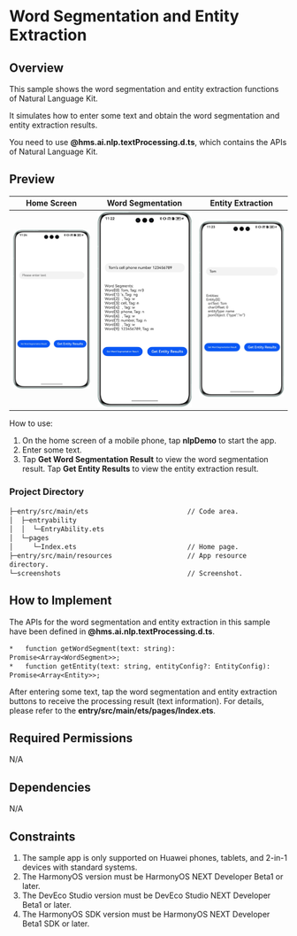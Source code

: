 # Word Segmentation and Entity Extraction

## Overview

This sample shows the word segmentation and entity extraction functions of Natural Language Kit.

It simulates how to enter some text and obtain the word segmentation and entity extraction results.

You need to use **@hms.ai.nlp.textProcessing.d.ts**, which contains the APIs of Natural Language Kit.

## Preview

|         **Home Screen**         |             **Word Segmentation**            |             **Entity Extraction**            |
|:------------------------:|:--------------------------------:|:--------------------------------:|
| ![](screenshots/app_en.png) | ![](screenshots/wordSeg_en.png) | ![](screenshots/getEntity_en.png) | 

How to use:

1. On the home screen of a mobile phone, tap **nlpDemo** to start the app.
2. Enter some text.
3. Tap **Get Word Segmentation Result** to view the word segmentation result. Tap **Get Entity Results** to view the entity extraction result.

### Project Directory
```
├─entry/src/main/ets                         // Code area.
│  ├─entryability
│  │  └─EntryAbility.ets       
│  └─pages
│     └─Index.ets                            // Home page.
├─entry/src/main/resources                   // App resource directory.
└─screenshots                                // Screenshot.
```

## How to Implement

The APIs for the word segmentation and entity extraction in this sample have been defined in **@hms.ai.nlp.textProcessing.d.ts**.
~~~
*   function getWordSegment(text: string): Promise<Array<WordSegment>>;
*   function getEntity(text: string, entityConfig?: EntityConfig): Promise<Array<Entity>>;
~~~
After entering some text, tap the word segmentation and entity extraction buttons to receive the processing result (text information). For details, please refer to the **entry/src/main/ets/pages/Index.ets**.

## Required Permissions

N/A

## Dependencies

N/A

## Constraints

1. The sample app is only supported on Huawei phones, tablets, and 2-in-1 devices with standard systems.
2. The HarmonyOS version must be HarmonyOS NEXT Developer Beta1 or later.
3. The DevEco Studio version must be DevEco Studio NEXT Developer Beta1 or later.
4. The HarmonyOS SDK version must be HarmonyOS NEXT Developer Beta1 SDK or later.
